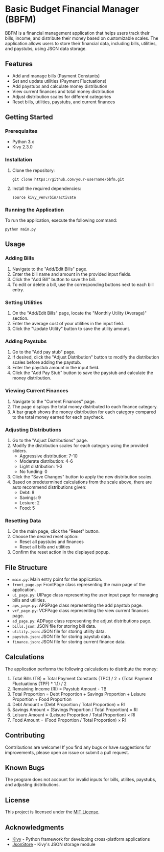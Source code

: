 # Basic Budget Financial Manager (BBFM)

BBFM is a financial management application that helps users track their bills, income, and distribute their money based on customizable scales. The application allows users to store their financial data, including bills, utilities, and paystubs, using JSON data storage.

## Features

- Add and manage bills (Payment Constants)
- Set and update utilities (Payment Fluctuations)
- Add paystubs and calculate money distribution
- View current finances and total money distribution
- Adjust distribution scales for different categories
- Reset bills, utilities, paystubs, and current finances

## Getting Started

### Prerequisites

- Python 3.x
- Kivy 2.3.0

### Installation

1. Clone the repository:
   ```
   git clone https://github.com/your-username/bbfm.git
   ```

2. Install the required dependencies:
   ```
   source kivy_venv/bin/activate
   ```

### Running the Application

To run the application, execute the following command:
```
python main.py
```

## Usage

### Adding Bills

1. Navigate to the "Add/Edit Bills" page.
2. Enter the bill name and amount in the provided input fields.
3. Click the "Add Bill" button to save the bill.
4. To edit or delete a bill, use the corresponding buttons next to each bill entry.

### Setting Utilities

1. On the "Add/Edit Bills" page, locate the "Monthly Utility (Average)" section.
2. Enter the average cost of your utilities in the input field.
3. Click the "Update Utility" button to save the utility amount.

### Adding Paystubs

1. Go to the "Add pay stub" page.
2. If desired, click the "Adjust Distribution" button to modify the distribution scales before adding the paystub.
3. Enter the paystub amount in the input field.
4. Click the "Add Pay Stub" button to save the paystub and calculate the money distribution.

### Viewing Current Finances

1. Navigate to the "Current Finances" page.
2. The page displays the total money distributed to each finance category.
3. A bar graph shows the money distribution for each category compared to the total money earned for each paycheck.

### Adjusting Distributions

1. Go to the "Adjust Distributions" page.
2. Modify the distribution scales for each category using the provided sliders.
   - Aggressive distribution: 7-10
   - Moderate distribution: 4-6
   - Light distribution: 1-3
   - No funding: 0
3. Click the "Save Changes" button to apply the new distribution scales.
4. Based on predetermined calculations from the scale above, there are auto 
   recommend distributions given:
   - Debt: 8
   - Savings: 9
   - Lesiure: 2
   - Food: 5

### Resetting Data

1. On the main page, click the "Reset" button.
2. Choose the desired reset option:
   - Reset all paystubs and finances
   - Reset all bills and utilities
3. Confirm the reset action in the displayed popup.

## File Structure

- `main.py`: Main entry point for the application.
- `front_page.py`: FrontPage class representing the main page of the application.
- `ui_page.py`: UIPage class representing the user input page for managing bills and utilities.
- `aps_page.py`: APSPage class representing the add paystub page.
- `vcf_page.py`: VCFPage class representing the view current finances page.
- `ad_page.py`: ADPage class representing the adjust distributions page.
- `bills.json`: JSON file for storing bill data.
- `utility.json`: JSON file for storing utility data.
- `paystub.json`: JSON file for storing paystub data.
- `finance.json`: JSON file for storing current finance data.

## Calculations

The application performs the following calculations to distribute the money:

1. Total Bills (TB) = Total Payment Constants (TPC) / 2 + (Total Payment Fluctuations (TPF) * 1.1) / 2
2. Remaining Income (RI) = Paystub Amount - TB
3. Total Proportion = Debt Proportion + Savings Proportion + Leisure Proportion + Food Proportion
4. Debt Amount = (Debt Proportion / Total Proportion) × RI
5. Savings Amount = (Savings Proportion / Total Proportion) × RI
6. Leisure Amount = (Leisure Proportion / Total Proportion) × RI
7. Food Amount = (Food Proportion / Total Proportion) × RI

## Contributing

Contributions are welcome! If you find any bugs or have suggestions for improvements, please open an issue or submit a pull request.

## Known Bugs
The program does not account for invalid inputs for bills, utilites, paystubs, and adjusting distributions.
## License

This project is licensed under the [MIT License](LICENSE).

## Acknowledgments

- [Kivy](https://kivy.org/) - Python framework for developing cross-platform applications
- [JsonStore](https://kivy.org/doc/stable/api-kivy.storage.html#kivy.storage.jsonstore.JsonStore) - Kivy's JSON storage module
